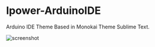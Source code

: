 # Ipower-ArduinoIDE
Arduino IDE Theme Based in Monokai Theme Sublime Text.

![screenshot](Ipower-ArduinoIDE/Capture.png )
